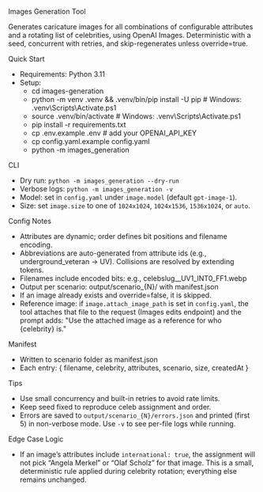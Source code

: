 Images Generation Tool

Generates caricature images for all combinations of configurable attributes and a rotating list of celebrities, using OpenAI Images. Deterministic with a seed, concurrent with retries, and skip-regenerates unless override=true.

Quick Start
- Requirements: Python 3.11
- Setup:
  - cd images-generation
  - python -m venv .venv && .venv/bin/pip install -U pip     # Windows: .venv\\Scripts\\Activate.ps1
  - source .venv/bin/activate                                 # Windows: .venv\\Scripts\\Activate.ps1
  - pip install -r requirements.txt
  - cp .env.example .env   # add your OPENAI_API_KEY
  - cp config.yaml.example config.yaml
  - python -m images_generation

CLI
- Dry run: `python -m images_generation --dry-run`
- Verbose logs: `python -m images_generation -v`
- Model: set in `config.yaml` under `image.model` (default `gpt-image-1`).
- Size: set `image.size` to one of `1024x1024`, `1024x1536`, `1536x1024`, or `auto`.

Config Notes
- Attributes are dynamic; order defines bit positions and filename encoding.
- Abbreviations are auto-generated from attribute ids (e.g., underground_veteran -> UV). Collisions are resolved by extending tokens.
- Filenames include encoded bits: e.g., celebslug__UV1_INT0_FF1.webp
- Output per scenario: output/scenario_{N}/ with manifest.json
- If an image already exists and override=false, it is skipped.
- Reference image: if `image.attach_image_path` is set in `config.yaml`, the tool attaches that file to the request (Images edits endpoint) and the prompt adds: "Use the attached image as a reference for who {celebrity} is."

Manifest
- Written to scenario folder as manifest.json
- Each entry: { filename, celebrity, attributes, scenario, size, createdAt }

Tips
- Use small concurrency and built-in retries to avoid rate limits.
- Keep seed fixed to reproduce celeb assignment and order.
- Errors are saved to `output/scenario_{N}/errors.json` and printed (first 5) in non-verbose mode. Use `-v` to see per-file logs while running.

Edge Case Logic
- If an image’s attributes include `international: true`, the assignment will not pick “Angela Merkel” or “Olaf Scholz” for that image. This is a small, deterministic rule applied during celebrity rotation; everything else remains unchanged.
